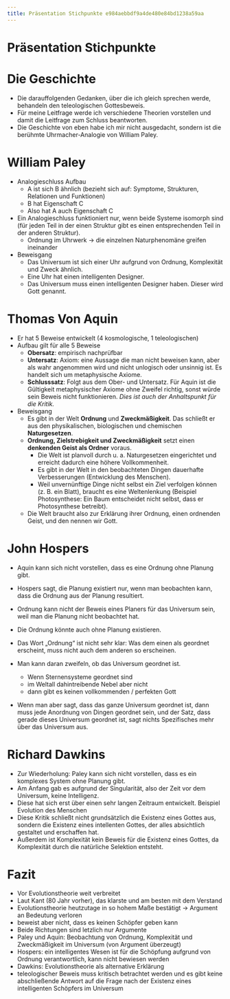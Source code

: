 ```yaml
---
title: Präsentation Stichpunkte e984aebbdf9a4de480e84bd1238a59aa
---
```

# Präsentation Stichpunkte

# Die Geschichte

- Die darauffolgenden Gedanken, über die ich gleich sprechen werde, behandeln den teleologischen Gottesbeweis.
- Für meine Leitfrage werde ich verschiedene Theorien vorstellen und damit die Leitfrage zum Schluss beantworten.
- Die Geschichte von eben habe ich mir nicht ausgedacht, sondern ist die berühmte Uhrmacher-Analogie von William Paley.

# William Paley

- Analogieschluss Aufbau
    - A ist sich B ähnlich (bezieht sich auf: Symptome, Strukturen, Relationen und Funktionen)
    - B hat Eigenschaft C
    - Also hat A auch Eigenschaft C
- Ein Analogieschluss funktioniert nur, wenn beide Systeme isomorph sind (für jeden Teil in der einen Struktur gibt es einen entsprechenden Teil in der anderen Struktur).
    - Ordnung im Uhrwerk → die einzelnen Naturphenomäne greifen ineinander
- Beweisgang
    - Das Universum ist sich einer Uhr aufgrund von Ordnung, Komplexität und Zweck ähnlich.
    - Eine Uhr hat einen intelligenten Designer.
    - Das Universum muss einen intelligenten Designer haben. Dieser wird Gott genannt.

# Thomas Von Aquin

- Er hat 5 Beweise entwickelt (4 kosmologische, 1 teleologischen)
- Aufbau gilt für alle 5 Beweise
    - **Obersatz**: empirisch nachprüfbar
    - **Untersatz**: Axiom: eine Aussage die man nicht beweisen kann, aber als wahr angenommen wird und nicht unlogisch oder unsinnig ist. Es handelt sich um metaphysische Axiome.
    - **Schlusssatz**: Folgt aus dem Ober- und Untersatz. Für Aquin ist die Gültigkeit metaphysischer Axiome ohne Zweifel richtig, sonst würde sein Beweis nicht funktionieren. *Dies ist auch der Anhaltspunkt für die Kritik.*
- Beweisgang
    - Es gibt in der Welt **Ordnung** und **Zweckmäßigkeit**. Das schließt er aus den physikalischen, biologischen und chemischen **Naturgesetzen**.
    - **Ordnung, Zielstrebigkeit und Zweckmäßigkeit** setzt einen **denkenden Geist als Ordner** voraus.
        - Die Welt ist planvoll durch u. a. Naturgesetzen eingerichtet und erreicht dadurch eine höhere Vollkommenheit.
        - Es gibt in der Welt in den beobachteten Dingen dauerhafte Verbesserungen (Entwicklung des Menschen).
        - Weil unvernünftige Dinge nicht selbst ein Ziel verfolgen können (z. B. ein Blatt), braucht es eine Weltenlenkung (Beispiel Photosynthese: Ein Baum entscheidet nicht selbst, dass er Photosynthese betreibt).
    - Die Welt braucht also zur Erklärung ihrer Ordnung, einen ordnenden Geist, und den nennen wir Gott.

# John Hospers

- Aquin kann sich nicht vorstellen, dass es eine Ordnung ohne Planung gibt.
- Hospers sagt, die Planung existiert nur, wenn man beobachten kann, dass die Ordnung aus der Planung resultiert.
- Ordnung kann nicht der Beweis eines Planers für das Universum sein, weil man die Planung nicht beobachtet hat.
- Die Ordnung könnte auch ohne Planung existieren.

- Das Wort „Ordnung“ ist nicht sehr klar: Was dem einen als geordnet erscheint, muss nicht auch dem anderen so erscheinen.
- Man kann daran zweifeln, ob das Universum geordnet ist.
    - Wenn Sternensysteme geordnet sind
    - im Weltall dahintreibende Nebel aber nicht
    - dann gibt es keinen vollkommenden / perfekten Gott
- Wenn man aber sagt, dass das ganze Universum geordnet ist, dann muss jede Anordnung von Dingen geordnet sein, und der Satz, dass gerade dieses Universum geordnet ist, sagt nichts Spezifisches mehr über das Universum aus.

# Richard Dawkins

- Zur Wiederholung: Paley kann sich nicht vorstellen, dass es ein komplexes System ohne Planung gibt.
- Am Anfang gab es aufgrund der Singularität, also der Zeit vor dem Universum, keine Intelligenz.
- Diese hat sich erst über einen sehr langen Zeitraum entwickelt. Beispiel Evolution des Menschen
- Diese Kritik schließt nicht grundsätzlich die Existenz eines Gottes aus, sondern die Existenz eines intellenten Gottes, der alles absichtlich gestaltet und erschaffen hat.
- Außerdem ist Komplexität kein Beweis für die Existenz eines Gottes, da Komplexität durch die natürliche Selektion entsteht.

# Fazit

- Vor Evolutionstheorie weit verbreitet
- Laut Kant (80 Jahr vorher), das klarste und am besten mit dem Verstand
- Evolutionstheorie heutzutage in so hohem Maße bestätigt → Argument an Bedeutung verloren
- beweist aber nicht, dass es keinen Schöpfer geben kann
- Beide Richtungen sind letzlich nur Argumente
- Paley und Aquin: Beobachtung von Ordnung, Komplexität und Zweckmäßigkeit im Universum (von Argument überzeugt)
- Hospers: ein intelligentes Wesen ist für die Schöpfung aufgrund von Ordnung verantwortlich, kann nicht bewiesen werden
- Dawkins: Evolutionstheorie als alternative Erklärung
- teleologischer Beweis muss kritisch betrachtet werden und es gibt keine abschließende Antwort auf die Frage nach der Existenz eines intelligenten Schöpfers im Universum